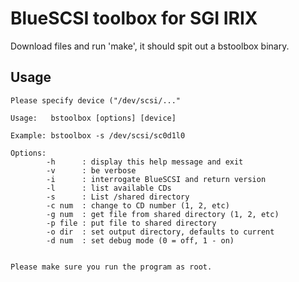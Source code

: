 # BlueSCSI toolbox for SGI IRIX
Download files and run 'make', it should spit out a bstoolbox binary.

## Usage
```
Please specify device ("/dev/scsi/..."

Usage:   bstoolbox [options] [device]

Example: bstoolbox -s /dev/scsi/sc0d1l0

Options:
        -h      : display this help message and exit
        -v      : be verbose
        -i      : interrogate BlueSCSI and return version
        -l      : list available CDs
        -s      : List /shared directory
        -c num  : change to CD number (1, 2, etc)
        -g num  : get file from shared directory (1, 2, etc)
        -p file : put file to shared directory
        -o dir  : set output directory, defaults to current
        -d num  : set debug mode (0 = off, 1 - on)


Please make sure you run the program as root.
```
